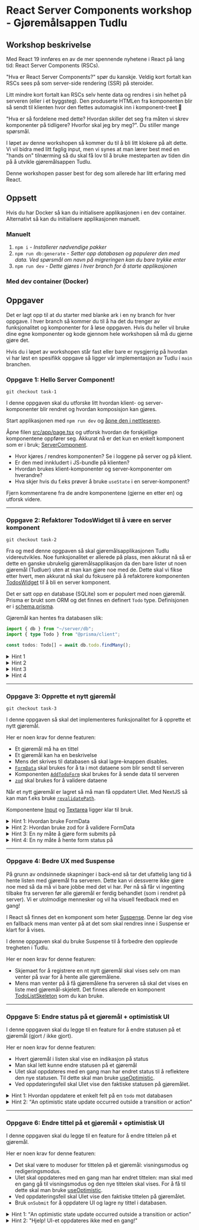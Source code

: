 # React Server Components workshop - Gjøremålsappen Tudlu

## Workshop beskrivelse

Med React 19 innføres en av de mer spennende nyhetene i React på lang tid: React Server Components (RSCs).

"Hva er React Server Components?" spør du kanskje. Veldig kort fortalt kan RSCs sees på som server-side rendering (SSR) på steroider.

Litt mindre kort fortalt kan RSCs selv hente data og rendres i sin helhet på serveren (eller i et byggsteg).
Den produserte HTMLen fra komponenten blir så sendt til klienten hvor den flettes automagisk inn i komponent-treet 🤯

"Hva er så fordelene med dette? Hvordan skiller det seg fra måten vi skrev komponenter på tidligere? Hvorfor skal jeg bry meg?". Du stiller mange spørsmål.

I løpet av denne workshopen så kommer du til å bli litt klokere på alt dette.
Vi vil bidra med litt faglig input, men vi synes at man lærer best med en "hands on" tilnærming så du skal få lov til å bruke mesteparten av tiden din på å utvikle gjøremålsappen Tudlu.

Denne workshopen passer best for deg som allerede har litt erfaring med React.

## Oppsett

Hvis du har Docker så kan du initialisere applikasjonen i en dev container. Alternativt så kan du initialisere applikasjonen manuelt.

### Manuelt

1. `npm i` - _Installerer nødvendige pakker_
2. `npm run db:generate` - _Setter opp databasen og populerer den med data. Ved spørsmål om navn på migreringen kan du bare trykke enter_
3. `npm run dev` - _Dette gjøres i hver branch for å starte applikasjonen_

### Med dev container (Docker)

## Oppgaver

Det er lagt opp til at du starter med blanke ark i en ny branch for hver oppgave. I hver branch så kommer du til å ha det du trenger av funksjonalitet og komponenter for å løse oppgaven. Hvis du heller vil bruke dine egne komponenter og kode gjennom hele workshopen så må du gjerne gjøre det.

Hvis du i løpet av workshopen står fast eller bare er nysgjerrig på hvordan vi har løst en spesifikk oppgave så ligger vår implementasjon av Tudlu i `main` branchen.

### Oppgave 1: Hello Server Component!

```
git checkout task-1
```

I denne oppgaven skal du utforske litt hvordan klient- og server-komponenter blir rendret og hvordan komposisjon kan gjøres.

Start applikasjonen med `npm run dev` og [åpne den i nettleseren](http://localhost:3000).

Åpne filen [src/app/page.tsx](./src/app/page.tsx) og utforsk hvordan de forskjellige komponentene oppfører seg.
Akkurat nå er det kun en enkelt komponent som er i bruk; [ServerComponent](./src/components/serverComponent.tsx).

- Hvor kjøres / rendres komponenten? Se i loggene på server og på klient.
- Er den med innkludert i JS-bundle på klienten?
- Hvordan brukes klient-komponenter og server-komponenter om hverandre?
- Hva skjer hvis du f.eks prøver å bruke `useState` i en server-komponent?

Fjern kommentarene fra de andre komponentene (gjerne en etter en) og utforsk videre.

---

### Oppgave 2: Refaktorer TodosWidget til å være en server komponent

```
git checkout task-2
```

Fra og med denne opgpaven så skal gjøremålsapplikasjonen Tudlu videreutvikles. Noe funksjonalitet er allerede på plass, men akkurat nå så er dette en ganske ubrukelig gjøremålsapplikasjon da den bare lister ut noen gjøremål (Tudluer) uten at man kan gjøre noe med de.
Dette skal vi fikse etter hvert, men akkurat nå skal du fokusere på å refaktorere komponenten [TodosWidget](./src/components/todoList/todosWidget.tsx) til å bli en server komponent.

Det er satt opp en database (SQLite) som er populert med noen gjøremål.
Prisma er brukt som ORM og det finnes en definert `Todo` type. Definisjonen er i [schema.prisma](./prisma/schema.prisma).

Gjøremål kan hentes fra databasen slik:

```ts
import { db } from "~/server/db";
import { type Todo } from "@prisma/client";

const todos: Todo[] = await db.todo.findMany();
```

<details>
  <summary>Hint 1</summary>
  <p>Selve datahentingen gjøres i <code>TodosWidget</code></p>
</details>
<details>
  <summary>Hint 2</summary>
  <p>Klienten må kunne hente data fra serveren på en eller annen måte</p>
</details>
<details>
  <summary>Hint 3</summary>
  <p><code>'use server';</code></p>
</details>
<details>
  <summary>Hint 4</summary>
  <p>Det kan være en god ide å ha server-funksjoner samlet i en egen fil.</p>
</details>

---

### Oppgave 3: Opprette et nytt gjøremål

```
git checkout task-3
```

I denne oppgaven så skal det implementeres funksjonalitet for å opprette et nytt gjøremål.

Her er noen krav for denne featuren:

- Et gjøremål må ha en tittel
- Et gjøremål kan ha en beskrivelse
- Mens det skrives til databasen så skal lagre-knappen disables.
- [`FormData`](https://developer.mozilla.org/en-US/docs/Web/API/FormData) skal brukes for å ta i mot dataene som blir sendt til serveren
- Komponenten [`AddTodoForm`](./src/components/addTodoForm.tsx) skal brukes for å sende data til serveren
- [`zod`](https://zod.dev/) skal brukes for å validere dataene

Når et nytt gjøremål er lagret så må man få oppdatert UIet. Med NextJS så kan man f.eks bruke [`revalidatePath`](https://nextjs.org/docs/app/api-reference/functions/revalidatePath).

Komponentene [Input](./src/components/ui/input.tsx) og [Textarea](./src/components/ui/textarea.tsx) ligger klar til bruk.

<details>
  <summary>Hint 1: Hvordan bruke FormData</summary>
  <p>
    <pre>
      <code>
      function addTodo(formData: FormData) {
        const rawFormData = {
          title: formData.get("title"),
          description: formData.get("description"),
        };
      }
      </code>
    </pre>
  </p>
</details>
<details>
  <summary>Hint 2: Hvordan bruke zod for å validere FormData</summary>
  <p>
    <pre>
      <code>
        function addTodo(formData: FormData) {
          const rawFormData = {
            title: formData.get("title"),
            description: formData.get("description"),
          };
          const createTodoSchema = z.object({
            title: z.string().min(1),
            description: z.string().nullish(),
          });
          try {
            const validTodo = createTodoSchema.parse(rawFormData);
          } catch (error) {}
        }
      </code>
    </pre>
  </p>
</details>
<details>
  <summary>Hint 3: En ny måte å gjøre form submits på</summary>
  <p>Bruk en <i>Server Function</i> for å gjøre form submit</p>
  <p><a href="https://react.dev/reference/react-dom/components/form#handle-form-submission-with-a-server-function">Dokumentasjon</a></p>
</details>
<details>
  <summary>Hint 4: En ny måte å hente form status på</summary>
  <p>Bruk <code>useFormStatus</code> for å sette <code>disabled</code> på lagre-knappen</p>
  <p><a href="https://react.dev/reference/react-dom/components/form#display-a-pending-state-during-form-submission">Dokumentasjon</a></p>
</details>

---

### Oppgave 4: Bedre UX med Suspense

På grunn av ondsinnede skapninger i back-end så tar det ufattelig lang tid å hente listen med gjøremål fra serveren.
Dette kan vi dessverre ikke gjøre noe med så da må vi bare jobbe med det vi har.
Per nå så får vi ingenting tilbake fra serveren før alle gjøremål er ferdig behandlet (som i rendret på server). Vi er utolmodige mennesker og vil ha visuell feedback med en gang!

I React så finnes det en komponent som heter [Suspense](https://react.dev/reference/react/Suspense). Denne lar deg vise en fallback mens man venter på at det som skal rendres inne i Suspense er klart for å vises.

I denne oppgaven skal du bruke Suspense til å forbedre den opplevde tregheten i Tudlu.

Her er noen krav for denne featuren:

- Skjemaet for å registrere en nt nytt gjøremål skal vises selv om man venter på svar for å hente alle gjøremålene.
- Mens man venter på å få gjøremålene fra serveren så skal det vises en liste med gjøremål-skjelett. Det finnes allerede en komponent [TodoListSkeleton](./src/components/todoList/todoListSkeleton.tsx) som du kan bruke.

---

### Oppgave 5: Endre status på et gjøremål + optimistisk UI

I denne oppgaven skal du legge til en feature for å endre statusen på et gjøremål (gjort / ikke gjort).

Her er noen krav for denne featuren:

- Hvert gjøremål i listen skal vise en indikasjon på status
- Man skal lett kunne endre statusen på et gjøremål
- UIet skal oppdateres med en gang man har endret status til å reflektere den nye statusen. Til dette skal man bruke [useOptimistic](https://react.dev/reference/react/useOptimistic).
- Ved oppdateringsfeil skal UIet vise den faktiske statusen på gjøremålet.

<details>
  <summary>Hint 1: Hvordan oppdatere et enkelt felt på en <code>todo</code> mot databasen</summary>
  <p>
    <pre>
      <code>
        db.todo.update({
          where: {
            id,
          },
          data: {
            done,
          },
        });
      </code>
    </pre>
  </p>
</details>
<details>
  <summary>Hint 2: <q>An optimistic state update occurred outside a transition or action</q></summary>
  <p>Bruk <code><a href="https://react.dev/reference/react/useTransition">useTransition</a></code></p>
</details>

---

### Oppgave 6: Endre tittel på et gjøremål + optimistisk UI

I denne oppgaven skal du legge til en feature for å endre tittelen på et gjøremål.

Her er noen krav for denne featuren:

- Det skal være to moduser for tittelen på et gjøremål: visningsmodus og redigeringsmodus.
- UIet skal oppdateres med en gang man har endret tittelen: man skal med en gang gå til visningsmodus og den nye tittelen skal vises. For å få til dette skal man bruke [useOptimistic](https://react.dev/reference/react/useOptimistic).
- Ved oppdateringsfeil skal UIet vise den faktiske tittelen på gjøremålet.
- Bruk `onSubmit` for å oppdatere UI og lagre ny tittel i databasen.

<details>
  <summary>Hint 1: <q>An optimistic state update occurred outside a transition or action</q></summary>
  <p>Bruk <code><a href="https://react.dev/reference/react/useTransition">useTransition</a></code></p>
</details>
<details>
  <summary>Hint 2: "Hjelp! UI-et oppdateres ikke med en gang!"</summary>
  Metoden som oppdaterer modusen for tittelen skal ikke være inne i <code>useTransition</code>.
</details>
